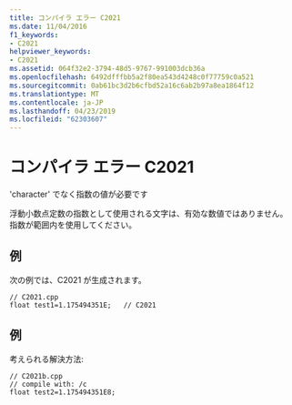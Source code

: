 ```yaml
---
title: コンパイラ エラー C2021
ms.date: 11/04/2016
f1_keywords:
- C2021
helpviewer_keywords:
- C2021
ms.assetid: 064f32e2-3794-48d5-9767-991003dcb36a
ms.openlocfilehash: 6492dfffbb5a2f80ea543d4248c0f77759c0a521
ms.sourcegitcommit: 0ab61bc3d2b6cfbd52a16c6ab2b97a8ea1864f12
ms.translationtype: MT
ms.contentlocale: ja-JP
ms.lasthandoff: 04/23/2019
ms.locfileid: "62303607"
---
```

# <a name="compiler-error-c2021"></a>コンパイラ エラー C2021

'character' でなく指数の値が必要です

浮動小数点定数の指数として使用される文字は、有効な数値ではありません。 指数が範囲内を使用してください。

## <a name="example"></a>例

次の例では、C2021 が生成されます。

```
// C2021.cpp
float test1=1.175494351E;   // C2021
```

## <a name="example"></a>例

考えられる解決方法:

```
// C2021b.cpp
// compile with: /c
float test2=1.175494351E8;
```